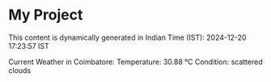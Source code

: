 # My Project

This content is dynamically generated in Indian Time (IST): 2024-12-20 17:23:57 IST


Current Weather in Coimbatore:
Temperature: 30.88 °C
Condition: scattered clouds
